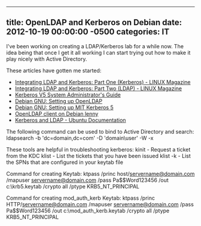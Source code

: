 ﻿---

title:  OpenLDAP and Kerberos on Debian
date:   2012-10-19 00:00:00 -0500
categories: IT
---






I've been working on creating a LDAP/Kerberos lab for a while now. The idea being that once I get it all working I can start trying out how to make it play nicely with Active Directory.

These articles have gotten me started:

- <a href="http://www.linux-mag.com/id/4738/">Integrating LDAP and Kerberos: Part One (Kerberos) - LINUX Magazine</a>
- <a href="http://www.linux-mag.com/id/4765/">Integrating LDAP and Kerberos: Part Two (LDAP) - LINUX Magazine</a>
- <a href="http://web.mit.edu/kerberos/krb5-1.6/krb5-1.6.3/doc/krb5-admin.html">Kerberos V5 System Administrator's Guide</a>
- <a href="http://techpubs.spinlocksolutions.com/dklar/ldap.html">Debian GNU: Setting up OpenLDAP</a>
- <a href="http://techpubs.spinlocksolutions.com/dklar/kerberos.html">Debian GNU: Setting up MIT Kerberos 5</a>
- <a href="http://www.rjsystems.nl/en/2100-openldap-client.php">OpenLDAP client on Debian lenny</a>
- <a href="https://help.ubuntu.com/11.04/serverguide/C/kerberos-ldap.html">Kerberos and LDAP - Ubuntu Documentation</a>

The following command can be used to bind to Active Directory and search:
ldapsearch -b 'dc=domain,dc=com' -D 'domain\user' -W -x

These tools are helpful in troubleshooting kerberos:
kinit - Request a ticket from the KDC
klist - List the tickets that you have been issued
klist -k - List the SPNs that are configured in your keytab file

Command for creating Keytab:
ktpass /princ host/servername@domain.com /mapuser servername@domain.com /pass Pa$$Word123456 /out c:\krb5.keytab /crypto all /ptype KRB5_NT_PRINCIPAL

Command for creating mod_auth_kerb Keytab:
ktpass /princ HTTP/servername@domain.com /mapuser servername@domain.com /pass Pa$$Word123456 /out c:\mod_auth_kerb.keytab /crypto all /ptype KRB5_NT_PRINCIPAL


